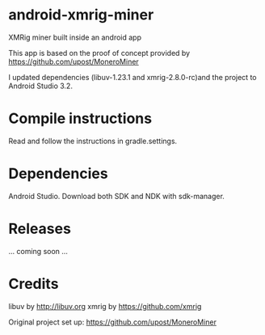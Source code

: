 # android-xmrig-miner
XMRig miner built inside an android app


This app is based on the proof of concept provided by https://github.com/upost/MoneroMiner

I updated dependencies (libuv-1.23.1 and xmrig-2.8.0-rc)and the project to Android Studio 3.2.


# Compile instructions

Read and follow the instructions in gradle.settings.


# Dependencies

Android Studio.
Download both SDK and NDK with sdk-manager.

# Releases
... coming soon ...

# Credits
libuv by http://libuv.org
xmrig by https://github.com/xmrig

Original project set up:
https://github.com/upost/MoneroMiner


